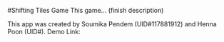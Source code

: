 #Shifting Tiles Game
This game... (finish description)

This app was created by Soumika Pendem (UID#117881912) and Henna Poon (UID#).
Demo Link:
